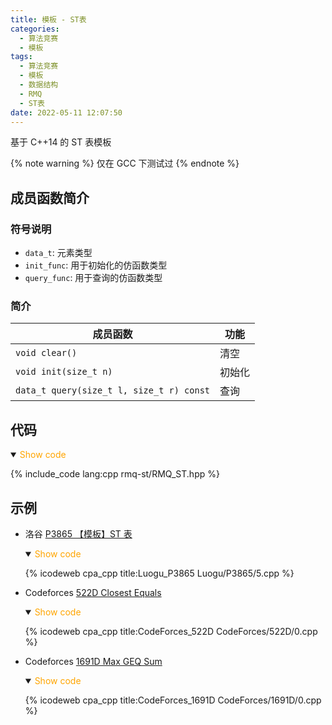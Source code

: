 ```yaml
---
title: 模板 - ST表
categories:
  - 算法竞赛
  - 模板
tags:
  - 算法竞赛
  - 模板
  - 数据结构
  - RMQ
  - ST表
date: 2022-05-11 12:07:50
---
```


基于 C++14 的 ST 表模板

{% note warning %}
仅在 GCC 下测试过
{% endnote %}

<!-- more -->

## 成员函数简介

### 符号说明

- `data_t`: 元素类型
- `init_func`: 用于初始化的仿函数类型
- `query_func`: 用于查询的仿函数类型

### 简介

| 成员函数                                 | 功能   |
| ---------------------------------------- | ------ |
| `void clear()`                           | 清空   |
| `void init(size_t n)`                    | 初始化 |
| `data_t query(size_t l, size_t r) const` | 查询   |

## 代码

<details open>
<summary><font color='orange'>Show code</font></summary>

{% include_code lang:cpp rmq-st/RMQ_ST.hpp %}

</details>

## 示例

- 洛谷 [P3865 【模板】ST 表](https://www.luogu.com.cn/problem/P3865)

  <details open>
  <summary><font color='orange'>Show code</font></summary>

  {% icodeweb cpa_cpp title:Luogu_P3865 Luogu/P3865/5.cpp %}

  </details>

- Codeforces [522D Closest Equals](https://codeforces.com/problemset/problem/522/D)

  <details open>
  <summary><font color='orange'>Show code</font></summary>

  {% icodeweb cpa_cpp title:CodeForces_522D CodeForces/522D/0.cpp %}

  </details>

- Codeforces [1691D Max GEQ Sum](https://codeforces.com/problemset/problem/1691/D)

  <details open>
  <summary><font color='orange'>Show code</font></summary>

  {% icodeweb cpa_cpp title:CodeForces_1691D CodeForces/1691D/0.cpp %}

  </details>
